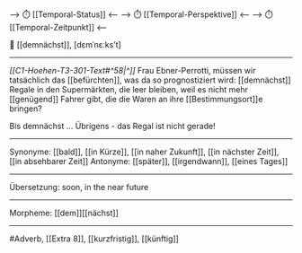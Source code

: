 --> ⏱️ [[Temporal-Status]] <--
--> ⏱️ [[Temporal-Perspektive]] <--
--> ⏱️ [[Temporal-Zeitpunkt]] <--

🔵 [[demnächst]], [dɛmˈnɛːksʼt]

---
*[[C1-Hoehen-T3-301-Text#^58|^]]* Frau Ebner-Perrotti, müssen wir tatsächlich das [[befürchten]], was da so prognostiziert wird: [[demnächst]] Regale in den Supermärkten, die leer bleiben, weil es nicht mehr [[genügend]] Fahrer gibt, die die Waren an ihre [[Bestimmungsort]]e bringen?

 
 Bis demnächst … Übrigens - das Regal ist nicht gerade!  

---
Synonyme: [[bald]], [[in Kürze]], [[in naher Zukunft]], [[in nächster Zeit]], [[in absehbarer Zeit]]
Antonyme: [[später]], [[irgendwann]], [[eines Tages]]

---
Übersetzung: soon, in the near future

---
Morpheme:
[[dem]][[nächst]]

---
#Adverb, [[Extra 8]], [[kurzfristig]], [[künftig]]